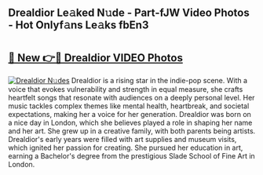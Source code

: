 ## Drealdior Le𝚊ked N𝚞de - Part-fJW Video Photos - Hot Onlyf𝚊ns Le𝚊ks fbEn3

# <h2><a href="http://ab99986.deff.icu/?id=Drealdior">🔗 New 👉🔴 Drealdior VIDEO Photos</a></h2>

[![Drealdior N𝚞des](https://i.imgur.com/rIISA9y.gif)](http://ab99986.deff.icu/?id=Drealdior)
Drealdior is a rising star in the indie-pop scene. With a voice that evokes vulnerability and strength in equal measure, she crafts heartfelt songs that resonate with audiences on a deeply personal level. Her music tackles complex themes like mental health, heartbreak, and societal expectations, making her a voice for her generation. Drealdior was born on a nice day in London, which she believes played a role in shaping her name and her art. She grew up in a creative family, with both parents being artists. Drealdior's early years were filled with art supplies and museum visits, which ignited her passion for creating. She pursued her education in art, earning a Bachelor's degree from the prestigious Slade School of Fine Art in London.
